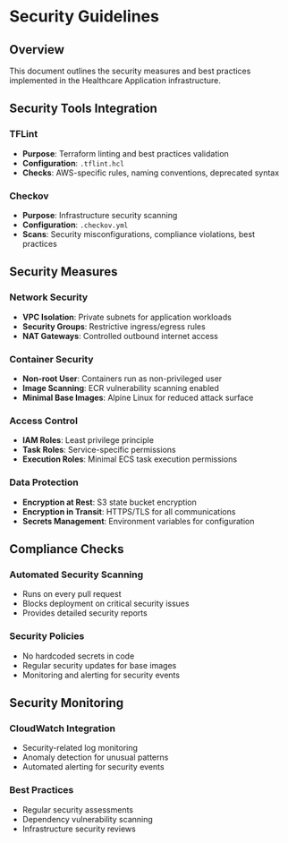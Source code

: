 # Security Guidelines

## Overview

This document outlines the security measures and best practices implemented in the Healthcare Application infrastructure.

## Security Tools Integration

### TFLint
- **Purpose**: Terraform linting and best practices validation
- **Configuration**: `.tflint.hcl`
- **Checks**: AWS-specific rules, naming conventions, deprecated syntax

### Checkov
- **Purpose**: Infrastructure security scanning
- **Configuration**: `.checkov.yml`
- **Scans**: Security misconfigurations, compliance violations, best practices

## Security Measures

### Network Security
- **VPC Isolation**: Private subnets for application workloads
- **Security Groups**: Restrictive ingress/egress rules
- **NAT Gateways**: Controlled outbound internet access

### Container Security
- **Non-root User**: Containers run as non-privileged user
- **Image Scanning**: ECR vulnerability scanning enabled
- **Minimal Base Images**: Alpine Linux for reduced attack surface

### Access Control
- **IAM Roles**: Least privilege principle
- **Task Roles**: Service-specific permissions
- **Execution Roles**: Minimal ECS task execution permissions

### Data Protection
- **Encryption at Rest**: S3 state bucket encryption
- **Encryption in Transit**: HTTPS/TLS for all communications
- **Secrets Management**: Environment variables for configuration

## Compliance Checks

### Automated Security Scanning
- Runs on every pull request
- Blocks deployment on critical security issues
- Provides detailed security reports

### Security Policies
- No hardcoded secrets in code
- Regular security updates for base images
- Monitoring and alerting for security events

## Security Monitoring

### CloudWatch Integration
- Security-related log monitoring
- Anomaly detection for unusual patterns
- Automated alerting for security events

### Best Practices
- Regular security assessments
- Dependency vulnerability scanning
- Infrastructure security reviews